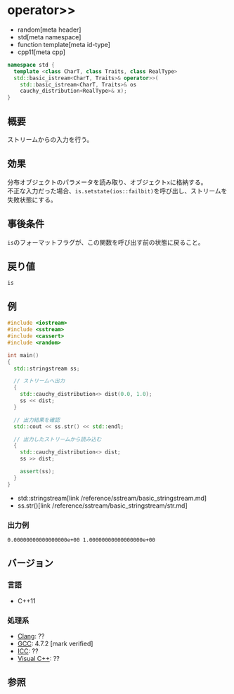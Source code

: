 # operator>>
* random[meta header]
* std[meta namespace]
* function template[meta id-type]
* cpp11[meta cpp]

```cpp
namespace std {
  template <class CharT, class Traits, class RealType>
  std::basic_istream<CharT, Traits>& operator>>(
    std::basic_istream<CharT, Traits>& os
    cauchy_distribution<RealType>& x);
}
```

## 概要
ストリームからの入力を行う。


## 効果
分布オブジェクトのパラメータを読み取り、オブジェクト`x`に格納する。  
不正な入力だった場合、`is.setstate(ios::failbit)`を呼び出し、ストリームを失敗状態にする。


## 事後条件
`is`のフォーマットフラグが、この関数を呼び出す前の状態に戻ること。


## 戻り値
`is`


## 例
```cpp example
#include <iostream>
#include <sstream>
#include <cassert>
#include <random>

int main()
{
  std::stringstream ss;

  // ストリームへ出力
  {
    std::cauchy_distribution<> dist(0.0, 1.0);
    ss << dist;
  }

  // 出力結果を確認
  std::cout << ss.str() << std::endl;

  // 出力したストリームから読み込む
  {
    std::cauchy_distribution<> dist;
    ss >> dist;

    assert(ss);
  }
}
```
* std::stringstream[link /reference/sstream/basic_stringstream.md]
* ss.str()[link /reference/sstream/basic_stringstream/str.md]

### 出力例
```
0.00000000000000000e+00 1.00000000000000000e+00
```

## バージョン
### 言語
- C++11

### 処理系
- [Clang](/implementation.md#clang): ??
- [GCC](/implementation.md#gcc): 4.7.2 [mark verified]
- [ICC](/implementation.md#icc): ??
- [Visual C++](/implementation.md#visual_cpp): ??


## 参照
